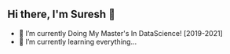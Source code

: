 ## Hi there, I'm Suresh 👋
- 🔭 I’m currently Doing My Master's In DataScience! [2019-2021]
- 🌱 I’m currently learning everything...